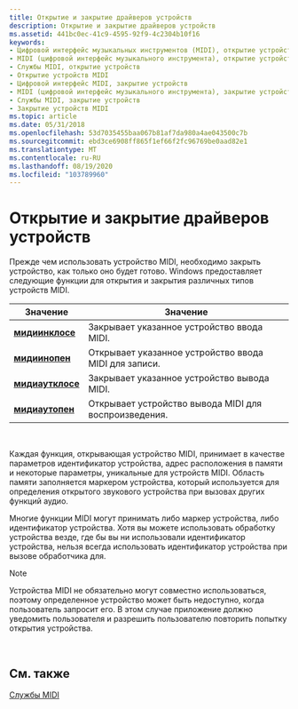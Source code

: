 ```yaml
---
title: Открытие и закрытие драйверов устройств
description: Открытие и закрытие драйверов устройств
ms.assetid: 441bc0ec-41c9-4595-92f9-4c2304b10f16
keywords:
- Цифровой интерфейс музыкальных инструментов (MIDI), открытие устройств
- MIDI (цифровой интерфейс музыкального инструмента), открытие устройств
- Службы MIDI, открытие устройств
- Открытие устройств MIDI
- Цифровой интерфейс MIDI, закрытие устройств
- MIDI (цифровой интерфейс музыкального инструмента), закрытие устройств
- Службы MIDI, закрытие устройств
- Закрытие устройств MIDI
ms.topic: article
ms.date: 05/31/2018
ms.openlocfilehash: 53d7035455baa067b81af7da980a4ae043500c7b
ms.sourcegitcommit: ebd3ce6908ff865f1ef66f2fc96769be0aad82e1
ms.translationtype: MT
ms.contentlocale: ru-RU
ms.lasthandoff: 08/19/2020
ms.locfileid: "103789960"
---
```

# <a name="opening-and-closing-device-drivers"></a>Открытие и закрытие драйверов устройств

Прежде чем использовать устройство MIDI, необходимо закрыть устройство, как только оно будет готово. Windows предоставляет следующие функции для открытия и закрытия различных типов устройств MIDI.



| Значение                                | Значение                                            |
|--------------------------------------|----------------------------------------------------|
| [**мидиинклосе**](/windows/win32/api/mmeapi/nf-mmeapi-midiinclose)   | Закрывает указанное устройство ввода MIDI.              |
| [**мидиинопен**](/windows/win32/api/mmeapi/nf-mmeapi-midiinopen)     | Открывает указанное устройство ввода MIDI для записи. |
| [**мидиаутклосе**](/windows/win32/api/mmeapi/nf-mmeapi-midioutclose) | Закрывает указанное устройство вывода MIDI.             |
| [**мидиаутопен**](/windows/win32/api/mmeapi/nf-mmeapi-midioutopen)   | Открывает устройство вывода MIDI для воспроизведения.           |



 

Каждая функция, открывающая устройство MIDI, принимает в качестве параметров идентификатор устройства, адрес расположения в памяти и некоторые параметры, уникальные для устройств MIDI. Область памяти заполняется маркером устройства, который используется для определения открытого звукового устройства при вызовах других функций аудио.

Многие функции MIDI могут принимать либо маркер устройства, либо идентификатор устройства. Хотя вы можете использовать обработку устройства везде, где бы вы ни использовали идентификатор устройства, нельзя всегда использовать идентификатор устройства при вызове обработчика для.

> [!Note]  
> Устройства MIDI не обязательно могут совместно использоваться, поэтому определенное устройство может быть недоступно, когда пользователь запросит его. В этом случае приложение должно уведомить пользователя и разрешить пользователю повторить попытку открытия устройства.

 

## <a name="related-topics"></a>См. также

<dl> <dt>

[Службы MIDI](midi-services.md)
</dt> </dl>

 

 